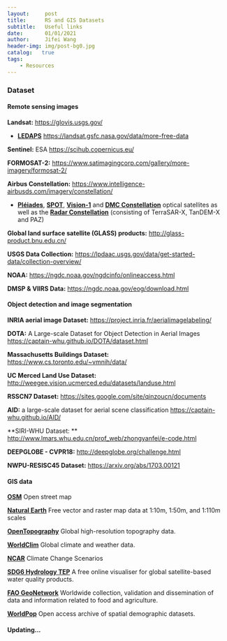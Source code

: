 ```yaml
---
layout:     post
title:      RS and GIS Datasets
subtitle:   Useful links
date:       01/01/2021
author:     Jifei Wang
header-img: img/post-bg0.jpg
catalog:   true
tags:
    - Resources
---
```


### Dataset

#### Remote sensing images

**Landsat:** https://glovis.usgs.gov/

- **[LEDAPS](https://daac.ornl.gov/MODELS/guides/LEDAPS.html)** https://landsat.gsfc.nasa.gov/data/more-free-data

**Sentinel:** ESA https://scihub.copernicus.eu/

**FORMOSAT-2:** https://www.satimagingcorp.com/gallery/more-imagery/formosat-2/

**Airbus Constellation:** https://www.intelligence-airbusds.com/imagery/constellation/

- [**Pléiades**](https://www.intelligence-airbusds.com/imagery/constellation/pleiades/), [**SPOT**](https://www.intelligence-airbusds.com/imagery/constellation/spot/), [**Vision-1**](https://www.intelligence-airbusds.com/imagery/constellation/vision1/) and [**DMC Constellation**](https://www.intelligence-airbusds.com/imagery/constellation/dmc-constellation/) optical satellites as well as the [**Radar Constellation**](https://www.intelligence-airbusds.com/imagery/constellation/radar-constellation/) (consisting of TerraSAR-X, TanDEM-X and PAZ)

**Global land surface satellite (GLASS) products:** http://glass-product.bnu.edu.cn/

**USGS Data Collection:** https://lpdaac.usgs.gov/data/get-started-data/collection-overview/

**NOAA:** https://ngdc.noaa.gov/ngdcinfo/onlineaccess.html

**DMSP & VIIRS Data:** https://ngdc.noaa.gov/eog/download.html



#### Object detection and image segmentation

**INRIA aerial image Dataset:** https://project.inria.fr/aerialimagelabeling/

**DOTA:** A Large-scale Dataset for Object Detection in Aerial Images https://captain-whu.github.io/DOTA/dataset.html

**Massachusetts Buildings Dataset:** https://www.cs.toronto.edu/~vmnih/data/

**UC Merced Land Use Dataset:** http://weegee.vision.ucmerced.edu/datasets/landuse.html

**RSSCN7 Dataset:** https://sites.google.com/site/qinzoucn/documents

**AID:** a large-scale dataset for aerial scene classification https://captain-whu.github.io/AID/

**SIRI-WHU Dataset: ** http://www.lmars.whu.edu.cn/prof_web/zhongyanfei/e-code.html

**DEEPGLOBE - CVPR18:** http://deepglobe.org/challenge.html

**NWPU-RESISC45 Dataset:** https://arxiv.org/abs/1703.00121



#### GIS data

[**OSM**](https://www.openstreetmap.org/#map=11/1.3294/103.7089) Open street map

[**Natural Earth**](https://www.naturalearthdata.com/) Free vector and raster map data at 1:10m, 1:50m, and 1:110m scales

[**OpenTopography**](https://opentopography.org/) Global high-resolution topography data.

[**WorldClim**](https://www.worldclim.org/) Global climate and weather data.

[**NCAR**](https://ral.ucar.edu/solutions/products/gis-climate-change-scenarios) Climate Change Scenarios

[**SDG6 Hydrology TEP**](http://sdg6-hydrology-tep.eu/) A free online visualiser for global satellite-based water quality products.

[**FAO GeoNetwork**](http://www.fao.org/statistics/en/) Worldwide collection, validation and dissemination of data and information related to food and agriculture.

[**WorldPop**](https://www.worldpop.org/) Open access archive of spatial demographic datasets.



#### Updating...
